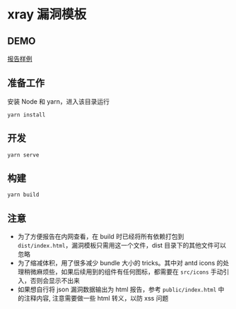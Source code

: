 # xray 漏洞模板
## DEMO
[报告样例](https://chaitin.github.io/xray/assets/report_example.html)
## 准备工作
安装 Node 和 yarn，进入该目录运行
```
yarn install
```
## 开发
```
yarn serve
```
## 构建
```
yarn build
```
## 注意
+ 为了方便报告在内网查看，在 build 时已经将所有依赖打包到 `dist/index.html`，漏洞模板只需用这一个文件，dist 目录下的其他文件可以忽略
+ 为了缩减体积，用了很多减少 bundle 大小的 tricks。其中对 antd icons 的处理稍微麻烦些，如果后续用到的组件有任何图标，都需要在 `src/icons` 手动引入，否则会显示不出来
+ 如果想自行将 json 漏洞数据输出为 html 报告，参考 `public/index.html` 中的注释内容, 注意需要做一些 html 转义，以防 xss 问题
